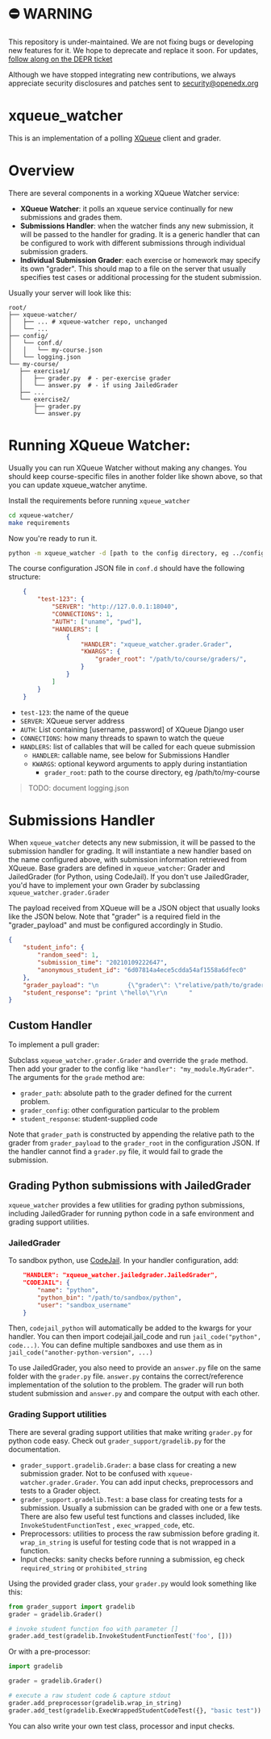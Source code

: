 ⛔️ WARNING
==========

This repository is under-maintained. We are not fixing bugs or developing new features for it. We hope to deprecate and replace it soon. For updates, [follow along on the DEPR ticket](https://github.com/openedx/public-engineering/issues/22)

Although we have stopped integrating new contributions, we always appreciate security disclosures and patches sent to security@openedx.org

xqueue_watcher
==========

This is an implementation of a polling [XQueue](https://github.com/openedx/xqueue) client and grader.

Overview
========

There are several components in a working XQueue Watcher service:
- **XQueue Watcher**: it polls an xqueue service continually for new submissions and grades them.
- **Submissions Handler**: when the watcher finds any new submission, it will be passed to the handler for grading. It is a generic handler that can be configured to work with different submissions through individual submission graders.
- **Individual Submission Grader**: each exercise or homework may specify its own "grader". This should map to a file on the server that usually specifies test cases or additional processing for the student submission.

Usually your server will look like this:
```
root/
├── xqueue-watcher/
│   ├── ... # xqueue-watcher repo, unchanged
│   └── ...
├── config/
│   └── conf.d/
│   │   └── my-course.json
│   └── logging.json
└── my-course/
   ├── exercise1/
   │   ├── grader.py  # - per-exercise grader
   │   └── answer.py  # - if using JailedGrader
   ├── ...
   └── exercise2/
       ├── grader.py
       └── answer.py
```
Running XQueue Watcher:
======================

Usually you can run XQueue Watcher without making any changes. You should keep course-specific files in another folder like shown above, so that you can update xqueue_watcher anytime.

Install the requirements before running `xqueue_watcher`
```bash
cd xqueue-watcher/
make requirements
```

Now you're ready to run it.
```bash
python -m xqueue_watcher -d [path to the config directory, eg ../config]
```

The course configuration JSON file in `conf.d` should have the following structure:
```json
    {
        "test-123": {
            "SERVER": "http://127.0.0.1:18040",
            "CONNECTIONS": 1,
            "AUTH": ["uname", "pwd"],
            "HANDLERS": [
                {
                    "HANDLER": "xqueue_watcher.grader.Grader",
                    "KWARGS": {
                        "grader_root": "/path/to/course/graders/",
                    }
                }
            ]
        }
    }
```

* `test-123`: the name of the queue
* `SERVER`: XQueue server address
* `AUTH`: List containing [username, password] of XQueue Django user
* `CONNECTIONS`: how many threads to spawn to watch the queue
* `HANDLERS`: list of callables that will be called for each queue submission
   * `HANDLER`: callable name, see below for Submissions Handler
   * `KWARGS`: optional keyword arguments to apply during instantiation
      * `grader_root`: path to the course directory, eg /path/to/my-course

> TODO: document logging.json

Submissions Handler
===================

When `xqueue_watcher` detects any new submission, it will be passed to the submission handler for grading. It will instantiate a new handler based on the name configured above, with submission information retrieved
from XQueue. Base graders are defined in `xqueue_watcher`: Grader and JailedGrader (for Python, using CodeJail). If you don't use JailedGrader, you'd have to implement your own Grader by subclassing `xqueue_watcher.grader.Grader`

The payload received from XQueue will be a JSON object that usually looks like the JSON below. Note that "grader" is a required field in the "grader_payload" and must be configured accordingly in Studio.

```json
{
    "student_info": {
        "random_seed": 1,
        "submission_time": "20210109222647",
        "anonymous_student_id": "6d07814a4ece5cdda54af1558a6dfec0"
    },
    "grader_payload": "\n        {\"grader\": \"relative/path/to/grader.py\"}\n      ",
    "student_response": "print \"hello\"\r\n      "
}
```

## Custom Handler
To implement a pull grader:

Subclass `xqueue_watcher.grader.Grader` and override the `grade` method. Then add your grader to the config like `"handler": "my_module.MyGrader"`. The arguments for the `grade` method are:
   * `grader_path`: absolute path to the grader defined for the current problem.
   * `grader_config`: other configuration particular to the problem
   * `student_response`: student-supplied code

Note that `grader_path` is constructed by appending the relative path to the grader from `grader_payload` to the `grader_root` in the configuration JSON. If the handler cannot find a `grader.py` file, it would fail to grade the submission.

## Grading Python submissions with JailedGrader

`xqueue_watcher` provides a few utilities for grading python submissions, including JailedGrader for running python code in a safe environment and grading support utilities.

### JailedGrader
To sandbox python, use [CodeJail](https://github.com/openedx/codejail). In your handler configuration, add:
```json
    "HANDLER": "xqueue_watcher.jailedgrader.JailedGrader",
    "CODEJAIL": {
        "name": "python",
        "python_bin": "/path/to/sandbox/python",
        "user": "sandbox_username"
    }
```
Then, `codejail_python` will automatically be added to the kwargs for your handler. You can then import codejail.jail_code and run `jail_code("python", code...)`. You can define multiple sandboxes and use them as in `jail_code("another-python-version", ...)`

To use JailedGrader, you also need to provide an `answer.py` file on the same folder with the `grader.py` file. `answer.py` contains the correct/reference implementation of the solution to the problem. The grader will run both student submission and `answer.py` and compare the output with each other.

### Grading Support utilities
There are several grading support utilities that make writing `grader.py` for python code easy. Check out
`grader_support/gradelib.py` for the documentation.

- `grader_support.gradelib.Grader`: a base class for creating a new submission grader. Not to be confused with `xqueue-watcher.grader.Grader`. You can add input checks, preprocessors and tests to a Grader object.
- `grader_support.gradelib.Test`: a base class for creating tests for a submission. Usually a submission can be graded with one or a few tests. There are also few useful test functions and classes included, like `InvokeStudentFunctionTest` , `exec_wrapped_code`, etc.
- Preprocessors: utilities to process the raw submission before grading it. `wrap_in_string` is useful for testing code that is not wrapped in a function.
- Input checks: sanity checks before running a submission, eg check `required_string` or `prohibited_string`

Using the provided grader class, your `grader.py` would look something like this:
```python
from grader_support import gradelib
grader = gradelib.Grader()

# invoke student function foo with parameter []
grader.add_test(gradelib.InvokeStudentFunctionTest('foo', []))
```

Or with a pre-processor:
```python
import gradelib

grader = gradelib.Grader()

# execute a raw student code & capture stdout
grader.add_preprocessor(gradelib.wrap_in_string)
grader.add_test(gradelib.ExecWrappedStudentCodeTest({}, "basic test"))
```

You can also write your own test class, processor and input checks.
